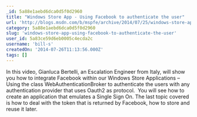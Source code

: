 ```yaml
---
_id: 5a88e1aebd6dca0d5f0d2960
title: "Windows Store App - Using Facebook to authenticate the user"
url: 'http://blogs.msdn.com/b/mspfe/archive/2014/07/25/windows-store-app-using-facebook-to-authenticate-the-user.aspx'
category: 5a88e1aebd6dca0d5f0d2960
slug: 'windows-store-app-using-facebook-to-authenticate-the-user'
user_id: 5a83ce59d6eb0005c4ecda2c
username: 'bill-s'
createdOn: '2014-07-26T11:13:56.000Z'
tags: []
---
```


In this video, Gianluca Bertelli, an Escalation Engineer from Italy, will show you how to integrate Facebook within our Windows Store Applications – Using the class WebAuthenticationBroker to authenticate the users with any authentication provider that uses Oauth2 as protocol.  You will see how to create an application that emulates a Single Sign On. The last topic covered is how to deal with the token that is returned by Facebook, how to store and reuse it later.
